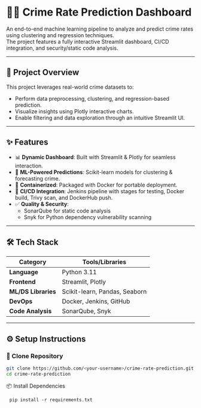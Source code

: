 # 🕵️‍♂️ Crime Rate Prediction Dashboard

An end-to-end machine learning pipeline to analyze and predict crime rates using clustering and regression techniques.  
The project features a fully interactive Streamlit dashboard, CI/CD integration, and security/static code analysis.

---

## 🚀 Project Overview

This project leverages real-world crime datasets to:

- Perform data preprocessing, clustering, and regression-based prediction.
- Visualize insights using Plotly interactive charts.
- Enable filtering and data exploration through an intuitive Streamlit UI.

---

## ✨ Features

- 📊 **Dynamic Dashboard**: Built with Streamlit & Plotly for seamless interaction.
- 🤖 **ML-Powered Predictions**: Scikit-learn models for clustering & forecasting crime.
- 🐳 **Containerized**: Packaged with Docker for portable deployment.
- 🔁 **CI/CD Integration**: Jenkins pipeline with stages for testing, Docker build, Trivy scan, and DockerHub push.
- ✅ **Quality & Security**:
  - SonarQube for static code analysis
  - Snyk for Python dependency vulnerability scanning

---

## 🛠️ Tech Stack

| Category           | Tools/Libraries                     |
|--------------------|--------------------------------------|
| **Language**        | Python 3.11                          |
| **Frontend**        | Streamlit, Plotly                    |
| **ML/DS Libraries** | Scikit-learn, Pandas, Seaborn        |
| **DevOps**          | Docker, Jenkins, GitHub              |
| **Code Analysis**   | SonarQube, Snyk                      |

---

## ⚙️ Setup Instructions

### 🔁 Clone Repository
```bash
git clone https://github.com/<your-username>/crime-rate-prediction.git
cd crime-rate-prediction

```

📦 Install Dependencies
<pre> <code>pip install -r requirements.txt</code> </pre>


